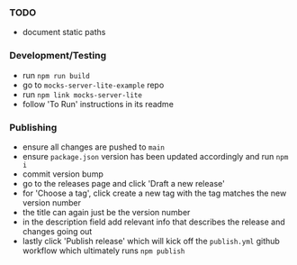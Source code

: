 ### TODO

- document static paths

### Development/Testing

- run `npm run build`
- go to `mocks-server-lite-example` repo
- run `npm link mocks-server-lite`
- follow 'To Run' instructions in its readme

### Publishing

- ensure all changes are pushed to `main`
- ensure `package.json` version has been updated accordingly and run `npm i`
- commit version bump
- go to the releases page and click 'Draft a new release'
- for 'Choose a tag', click create a new tag with the tag matches the new version number
- the title can again just be the version number
- in the description field add relevant info that describes the release and changes going out
- lastly click 'Publish release' which will kick off the `publish.yml` github workflow which ultimately runs `npm publish`
